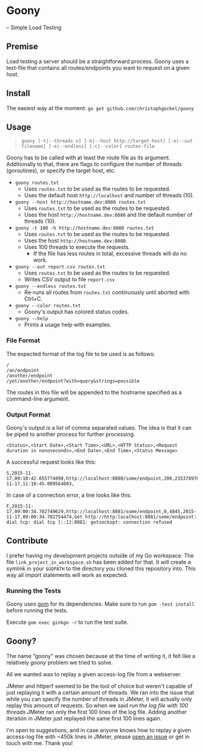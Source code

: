 # Goony

&ndash; Simple Load Testing


## Premise

Load testing a server should be a straightforward process.
Goony uses a text-file that contains all routes/endpoints you want to request on a given host.


## Install

The easiest way at the moment: `go get github.com/christophgockel/goony`


## Usage

> `goony [-t|--threads n] [-h|--host http://target-host] [-o|--out filename] [-e|--endless] [-c|--color] routes-file`

Goony has to be called with at least the route file as its argument.
Additionally to that, there are flags to configure the number of threads (goroutines), or specify the target host, etc.

- `goony routes.txt`
  - Uses `routes.txt` to be used as the routes to be requested.
  - Uses the default host `http://localhost` and number of threads (10).
- `goony --host http://hostname.dev:8080 routes.txt`
  - Uses `routes.txt` to be used as the routes to be requested.
  - Uses the host `http://hostname.dev:8080` and the default number of threads (10).
- `goony -t 100 -h http://hostname.dev:8080 routes.txt`
  - Uses `routes.txt` to be used as the routes to be requested.
  - Uses the host `http://hostname.dev:8080`.
  - Uses 100 threads to execute the requests.
    - If the file has less routes in total, excessive threads will do no work.
- `goony --out report.csv routes.txt`
  - Uses `routes.txt` to be used as the routes to be requested.
  - Writes CSV output to file `report.csv`
- `goony --endless routes.txt`
  - Re-runs all routes from `routes.txt` continuously until aborted with Ctrl+C.
- `goony --color routes.txt`
  - Goony's output has colored status codes.
- `goony --help`
  - Prints a usage help with examples.

### File Format

The expected format of the log file to be used is as follows:

```
/
/an/endpoint
/another/endpoint
/yet/another/endpoint?with=query&strings=possible
```

The routes in this file will be appended to the hostname specified as a command-line argument.


### Output Format

Goony's output is a list of comma separated values.
The idea is that it can be piped to another process for further processing.

```
<Status>,<Start Date>,<Start Time>,<URL>,<HTTP Status>,<Request duration in nanoseconds>,<End Date>,<End Time>,<Status Message>
```

A successful request looks like this:

```
S,2015-11-17,09:10:42.655774898,http://localhost:8080/some/endpoint,200,2353789705,2015-11-17,11:10:45.009564603,
```

In case of a connection error, a line looks like this:

```
F,2015-11-17,09:00:34.782749629,http://localhost:8081/some/endpoint,0,4845,2015-11-17,09:00:34.782754474,Get http://http:localhost:8081/some/endpoint: dial tcp: dial tcp [::1]:8081: getsockopt: connection refused
```


## Contribute

I prefer having my development projects outside of my Go workspace.
The file `link_project_in_workspace.sh` has been added for that.
It will create a symlink in your `$GOPATH` to the directory you cloned this repository into.
This way all import statements will work as expected.

### Running the Tests

Goony uses [gom](https://github.com/mattn/gom) for its dependencies.
Make sure to run `gom -test install` before running the tests.

Execute `gom exec ginkgo -r` to run the test suite.


## Goony?

The name &ldquo;goony&rdquo; was chosen because at the time of writing it, it felt like a relatively _goony_ problem we tried to solve.

All we wanted was to replay a given access-log file from a webserver.

JMeter and httperf seemed to be the tool of choice but weren't capable of just replaying it with a certain amount of threads.
We ran into the issue that while you can specify the number of threads in JMeter, it will actually only replay this amount of requests.
So when we said _run the log file with 100 threads_ JMeter ran only the first 100 lines of the log file.
Adding another iteration in JMeter just replayed the same first 100 lines again.

I'm open to suggestions, and in case anyone knows how to replay a given access-log file with ~450k lines in JMeter, please [open an issue](https://github.com/christophgockel/goony/issues) or get in touch with me. Thank you!
